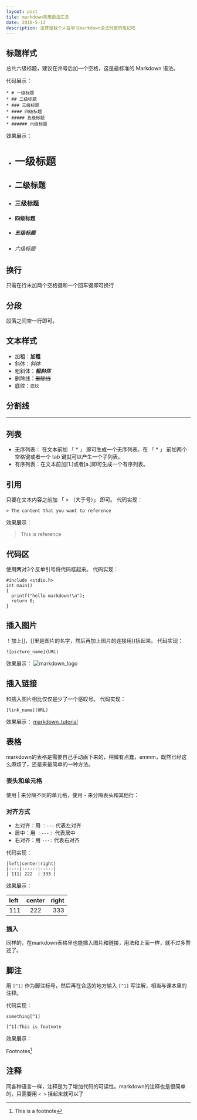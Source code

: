 ```yaml
---
layout: post
tile: markdown常用语法汇总
date: 2018-5-12
description: 这算是我个人在学习markdown语法时做的笔记吧
---
```




## 标题样式
总共六级标题，建议在井号后加一个空格，这是最标准的 Markdown 语法。

代码展示：
```
* # 一级标题
* ## 二级标题
* ### 三级标题
* #### 四级标题
* ##### 五级标题
* ###### 六级标题
```
效果展示：
* # 一级标题
* ## 二级标题
* ### 三级标题
* #### 四级标题
* ##### 五级标题
* ###### 六级标题

## 换行
只需在行末加两个空格键和一个回车键即可换行

## 分段
段落之间空一行即可。

## 文本样式
* 加粗：**加粗**
* 斜体：*斜体*
* 粗斜体：***粗斜体***
* 删除线：~~删除线~~
* 底纹：`底纹`

## 分割线
***

## 列表
* 无序列表： 在文本前加 「 * 」 即可生成一个无序列表。在 「 * 」 前加两个空格键或者一个 tab 键就可以产生一个子列表。
* 有序列表：在文本前加[1.]或者[a.]即可生成一个有序列表。

## 引用
只要在文本内容之前加 「 > （大于号）」 即可。
代码实现：
```
> The content that you want to reference
```
效果展示：
> This is reference

## 代码区
使用两对3个反单引号将代码框起来。
代码实现：
```
#include <stdio.h>
int main()
{
  printf("hello markdown!\n");
  return 0;
}
```


## 插入图片
！加上[]，[]里是图片的名字，然后再加上图片的连接用()括起来。
代码实现：
```
![picture_name](URL)
```

效果展示：
![markdown_logo](https://ss0.bdstatic.com/94oJfD_bAAcT8t7mm9GUKT-xh_/timg?image&quality=100&size=b4000_4000&sec=1526104893&di=378f9801cc74e848765e8acd62195065&src=http://note.youdao.com/iyoudao/wp-content/uploads/2016/09/8881.jpg)

## 插入链接
和插入图片相比仅仅是少了一个感叹号。
代码实现：
```
[link_name](URL)
```
效果展示：
[markdown_tutorial](http://www.markdown.cn/)

## 表格
markdown的表格是需要自己手动画下来的，稍微有点蠢，emmm，既然已经这么麻烦了，还是来最简单的一种方法。
### 表头和单元格
使用 | 来分隔不同的单元格，使用 - 来分隔表头和其他行：

### 对齐方式
* 左对齐：用 `：---` 代表左对齐
* 居中：用 `：---：` 代表居中
* 右对齐：用 `---:` 代表右对齐

代码实现：
```
|left|center|right|
|:---|:----:|----:|
| 111| 222  | 333 |
```
效果展示：

|left|center|right|
|:---|:----:|----:|
| 111| 222  | 333 |

### 插入
同样的，在markdown表格里也能插入图片和链接，用法和上面一样，就不过多赘述了。

## 脚注
用 `[^1]` 作为脚注标号，然后再在合适的地方输入 `[^1]` 写注解，相当与课本里的注释。

代码实现：
```
something[^1]

[^1]:This is footnote
```
效果展示：

Footnotes[^1]

[^1]: This is a footnote

## 注释
同各种语言一样，注释是为了增加代码的可读性。markdown的注释也是很简单的，只需要用 `< >` 括起来就可以了
